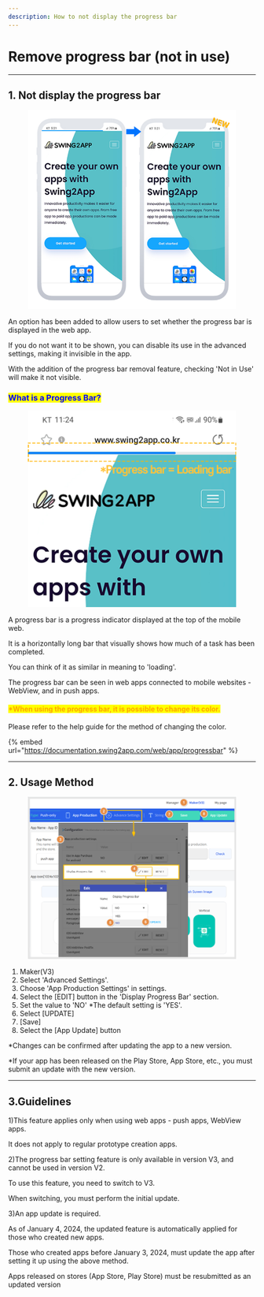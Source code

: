 ```yaml
---
description: How to not display the progress bar
---
```


# Remove progress bar (not in use)

***



## 1. Not display the progress bar

<div align="left">

<figure><img src=".gitbook/assets/[두]프로그레스바-제거.png" alt=""><figcaption></figcaption></figure>

</div>

An option has been added to allow users to set whether the progress bar is displayed in the web app.&#x20;

If you do not want it to be shown, you can disable its use in the advanced settings, making it invisible in the app.&#x20;

With the addition of the progress bar removal feature, checking 'Not in Use' will make it not visible.



### <mark style="color:blue;">What is a Progress Bar?</mark>

<div align="left">

<figure><img src=".gitbook/assets/[en]프로그레스색상.png" alt=""><figcaption></figcaption></figure>

</div>

A progress bar is a progress indicator displayed at the top of the mobile web.&#x20;

It is a horizontally long bar that visually shows how much of a task has been completed.&#x20;

You can think of it as similar in meaning to 'loading'.&#x20;

The progress bar can be seen in web apps connected to mobile websites - WebView, and in push apps.



#### <mark style="color:orange;">**\*When using the progress bar, it is possible to change its color.**</mark>&#x20;

Please refer to the help guide for the method of changing the color.

{% embed url="https://documentation.swing2app.com/web/app/progressbar" %}

***



## 2. Usage Method

<figure><img src=".gitbook/assets/[en]프로그레스바제거2.png" alt=""><figcaption></figcaption></figure>

1. Maker(V3)
2. Select 'Advanced Settings'.
3. Choose 'App Production Settings' in settings.
4. Select the \[EDIT] button in the 'Display Progress Bar' section.
5. Set the value to 'NO' \*The default setting is 'YES'.
6. Select \[UPDATE]
7. \[Save]
8. Select the \[App Update] button

\*Changes can be confirmed after updating the app to a new version.&#x20;

\*If your app has been released on the Play Store, App Store, etc., you must submit an update with the new version.

***



## 3.Guidelines

1\)This feature applies only when using web apps - push apps, WebView apps.&#x20;

It does not apply to regular prototype creation apps.



2\)The progress bar setting feature is only available in version V3, and cannot be used in version V2.&#x20;

To use this feature, you need to switch to V3.&#x20;

When switching, you must perform the initial update.



3\)An app update is required.&#x20;

As of January 4, 2024, the updated feature is automatically applied for those who created new apps.

Those who created apps before January 3, 2024, must update the app after setting it up using the above method.&#x20;

Apps released on stores (App Store, Play Store) must be resubmitted as an updated version



